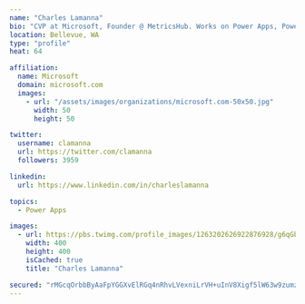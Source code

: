 ```yaml
---
name: "Charles Lamanna"
bio: "CVP at Microsoft, Founder @ MetricsHub. Works on Power Apps, Power Automate, Power Virtual Agent, Common Data Service and Dynamics 365."
location: Bellevue, WA
type: "profile"
heat: 64

affiliation:
  name: Microsoft
  domain: microsoft.com
  images:
    - url: "/assets/images/organizations/microsoft.com-50x50.jpg"
      width: 50
      height: 50

twitter:
  username: clamanna
  url: https://twitter.com/clamanna
  followers: 3959

linkedin:
  url: https://www.linkedin.com/in/charleslamanna

topics:
  - Power Apps

images:
  - url: https://pbs.twimg.com/profile_images/1263202626922876928/g6qGbHZ-_400x400.jpg
    width: 400
    height: 400
    isCached: true
    title: "Charles Lamanna"

secured: "rMGcqOrbbByAaFpYGGXvElRGq4nRhvLVexniLrVH+uInV8Xigf5lW63w9zumzg96XVB7CKY4nV6CbqFwQQxTNebGdyjXUiv0G0v55+3d8RHvhf8c9Xy+vLP1cW+yPitohF8N0vtGUZtTF2l0a+BocTVcslboKZKOKKJFgw732CQ8UHFJE5RpyXnOnVswc7ncnyRKGIjQux8sSTrtZeIO4l+HhnpglxC6LI7+Kkq+whfeGDR6WSVCs+sb2zc+UOMNxFgg7/WF3TwWHPceVM63avDSy3wOJYwDMuoX9KEzvka4fm+KF64g9IF0FzPPZVmwumg4uZ62g4cTkB5Zd2mkDT4r8R/hM3OmzJovUO+v0gLziQbN/C4sxgDGCb5RU1dMn2DzohQ6WLxNaYvAiKe4yTJENuOmEd/iEoZp7gzMQ1o=;XU5FCkdIQitst0phvmbOXw=="
---
```


